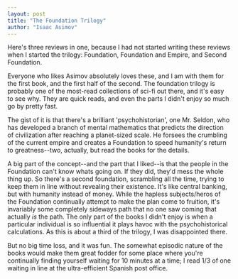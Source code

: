 ```yaml
---
layout: post
title: "The Foundation Trilogy"
author: "Isaac Asimov"
---
```

Here's three reviews in one, because I had not started writing these reviews when I started the trilogy:  Foundation, Foundation and Empire, and Second Foundation.

Everyone who likes Asimov absolutely loves these, and I am with them for the first book, and the first half of the second.  The foundation trilogy is probably one of the most-read collections of sci-fi out there, and it's easy to see why.  They are quick reads, and even the parts I didn't enjoy so much go by pretty fast.

The gist of it is that there's a brilliant 'psychohistorian', one Mr. Seldon, who has developed a branch of mental mathematics that predicts the direction of civilization after reaching a planet-sized scale.  He forsees the crumbling of the current empire and creates a Foundation to speed humanity's return to greatness--two, actually, but read the books for the details.

A big part of the concept--and the part that I liked--is that the people in the Foundation can't know whats going on.  If they did, they'd mess the whole thing up.  So there's a second foundation, scrambling all the time, trying to keep them in line without revealing their existence.  It's like central banking, but with humanity instead of money.  While the hapless subjects/heros of the Foundation continually attempt to make the plan come to fruition, it's invariably some completely sideways path that no one saw coming that actually *is* the path.  The only part of the books I didn't enjoy is when a particular individual is so influential it plays havoc with the psychohistorical calculations.  As this is about a third of the trilogy, I was disappointed there.

But no big time loss, and it was fun.  The somewhat episodic nature of the books would make them great fodder for some place where you're continually finding yourself waiting for 10 minutes at a time; I read 1/3 of one waiting in line at the ultra-efficient Spanish post office.

